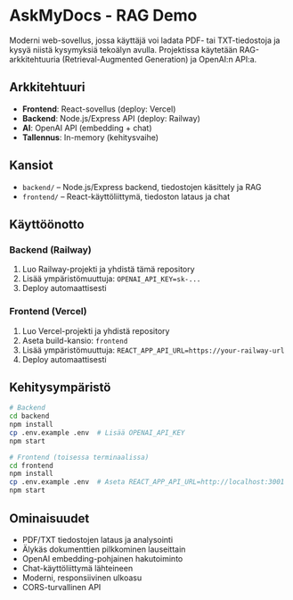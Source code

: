 # AskMyDocs - RAG Demo

Moderni web-sovellus, jossa käyttäjä voi ladata PDF- tai TXT-tiedostoja ja kysyä niistä kysymyksiä tekoälyn avulla. Projektissa käytetään RAG-arkkitehtuuria (Retrieval-Augmented Generation) ja OpenAI:n API:a.

## Arkkitehtuuri
- **Frontend**: React-sovellus (deploy: Vercel)
- **Backend**: Node.js/Express API (deploy: Railway)
- **AI**: OpenAI API (embedding + chat)
- **Tallennus**: In-memory (kehitysvaihe)

## Kansiot
- `backend/` – Node.js/Express backend, tiedostojen käsittely ja RAG
- `frontend/` – React-käyttöliittymä, tiedoston lataus ja chat

## Käyttöönotto

### Backend (Railway)
1. Luo Railway-projekti ja yhdistä tämä repository
2. Lisää ympäristömuuttuja: `OPENAI_API_KEY=sk-...`
3. Deploy automaattisesti

### Frontend (Vercel)
1. Luo Vercel-projekti ja yhdistä repository
2. Aseta build-kansio: `frontend`
3. Lisää ympäristömuuttuja: `REACT_APP_API_URL=https://your-railway-url`
4. Deploy automaattisesti

## Kehitysympäristö
```bash
# Backend
cd backend
npm install
cp .env.example .env  # Lisää OPENAI_API_KEY
npm start

# Frontend (toisessa terminaalissa)
cd frontend  
npm install
cp .env.example .env  # Aseta REACT_APP_API_URL=http://localhost:3001
npm start
```

## Ominaisuudet
- PDF/TXT tiedostojen lataus ja analysointi
- Älykäs dokumenttien pilkkominen lauseittain
- OpenAI embedding-pohjainen hakutoiminto
- Chat-käyttöliittymä lähteineen
- Moderni, responsiivinen ulkoasu
- CORS-turvallinen API
